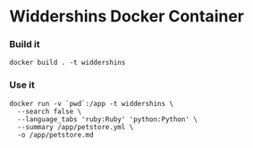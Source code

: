 # Widdershins Docker Container

### Build it

`docker build . -t widdershins`

### Use it

```
docker run -v `pwd`:/app -t widdershins \
  --search false \
  --language_tabs 'ruby:Ruby' 'python:Python' \
  --summary /app/petstore.yml \
  -o /app/petstore.md
```